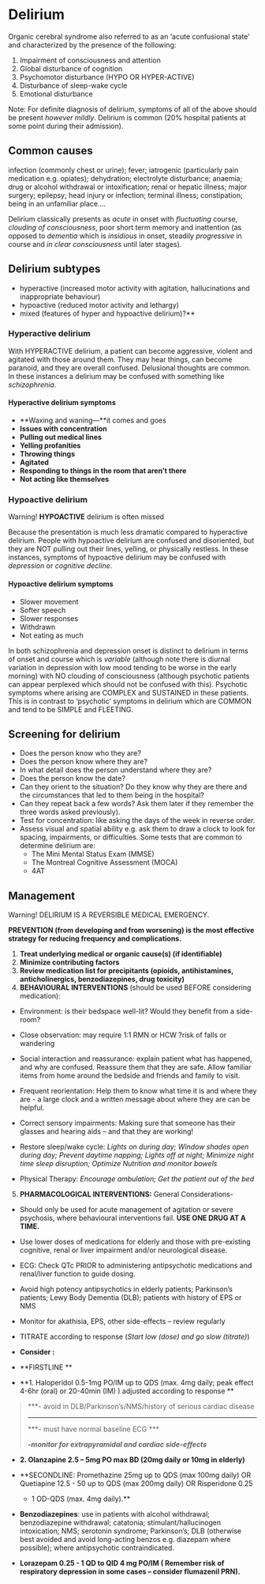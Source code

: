 
# Delirium

Organic cerebral syndrome also referred to as an ‘acute confusional state’ and characterized by the presence of the following:

1. Impairment of consciousness and attention
2. Global disturbance of cognition
3. Psychomotor disturbance (HYPO OR HYPER-ACTIVE)
4. Disturbance of sleep-wake cycle
5. Emotional disturbance

Note: For definite diagnosis of delirium, symptoms of all of the above should be present *however mildly*. Delirium is common (20% hospital patients at some point during their admission).

## Common causes

infection (commonly chest or urine); fever; iatrogenic (particularly pain medication e.g.
opiates); dehydration; electrolyte disturbance; anaemia; drug or alcohol
withdrawal or intoxification; renal or hepatic illness; major surgery;
epilepsy; head injury or infection; terminal illness; constipation;
being in an unfamiliar place….

Delirium classically presents as *acute* in onset with *fluctuating*
course, *clouding of consciousness*, poor short term memory and
inattention (as opposed to *dementia* which is *insidious* in onset,
steadily *progressive* in course and *in clear consciousness* until
later stages).

## Delirium subtypes

* hyperactive (increased motor activity with agitation, hallucinations and
inappropriate behaviour)
* hypoactive (reduced motor activity and lethargy)
* mixed (features of hyper and hypoactive
delirium)?**

### Hyperactive delirium

With <span class="underline">HYPER</span>ACTIVE delirium, a patient can
become aggressive, violent and agitated with those around them. They may
hear things, can become paranoid, and they are overall confused.
Delusional thoughts are common. In these instances a delirium may be
confused with something like *schizophrenia*.

#### Hyperactive delirium symptoms

- **Waxing and waning—**it comes and goes
- **Issues with concentration**
- **Pulling out medical lines**
- **Yelling profanities**
- **Throwing things**
- **Agitated**
- **Responding to things in the room that aren’t there**
- **Not acting like themselves**

### Hypoactive delirium

Warning! **HYPOACTIVE** delirium is often missed

Because the presentation is much less dramatic compared to hyperactive
delirium. People with hypoactive delirium are confused and disoriented,
but they are NOT pulling out their lines, yelling, or physically
restless. In these instances, symptoms of hypoactive delirium may be
confused with *depression* or *cognitive decline*.

#### Hypoactive delirium symptoms

* Slower movement
* Softer speech
* Slower responses
* Withdrawn
* Not eating as much

In both schizophrenia and depression onset is distinct to delirium in
terms of onset and course which is *variable* (although note there is
diurnal variation in depression with low mood tending to be worse in the
early morning) with NO clouding of consciousness (although psychotic
patients can appear perplexed which should not be confused with this).
Psychotic symptoms where arising are COMPLEX and SUSTAINED in these
patients. This is in contrast to ‘psychotic’ symptoms in delirium which
are COMMON and tend to be SIMPLE and FLEETING.

## Screening for delirium

* Does the person know who they are?
* Does the person know where they are?
* In what detail does the person understand where they are?
* Does the person know the date?
* Can they orient to the situation? Do they know why they are there and the circumstances that led to them being in the hospital?
* Can they repeat back a few words? Ask them later if they remember the three words asked previously).
* Test for concentration: like asking the days of the week in reverse order.
* Assess visual and spatial ability e.g. ask them to draw a clock to look for spacing, impairments, or difficulties.
Some tests that are common to determine delirium are:
  - The Mini Mental Status Exam (MMSE)
  - The Montreal Cognitive Assessment (MOCA)
  - 4AT

## Management

Warning! DELIRIUM IS A REVERSIBLE MEDICAL EMERGENCY.

**PREVENTION (from developing and from worsening) is the most effective
strategy for reducing frequency and complications.**

1.  **<span class="underline">Treat underlying medical or organic cause(s)</span> (if identifiable)**
2.  **Minimize contributing factors**
3.  **Review medication list for precipitants (opioids, antihistamines, anticholinergics, benzodiazepines, drug toxicity)**
4.  **BEHAVIOURAL INTERVENTIONS** (should be used BEFORE considering medication):

  - Environment: is their bedspace well-lit? Would they benefit from a
    side-room?

  - Close observation: may require 1:1 RMN or HCW ?risk of falls or
    wandering

  - Social interaction and reassurance: explain patient what has
    happened, and why are confused. Reassure them that they are safe.
    Allow familiar items from home around the bedside and friends and
    family to visit.

  - Frequent reorientation: Help them to know what time it is and where
    they are - a large clock and a written message about where they are
    can be helpful.

  - Correct sensory impairments: Making sure that someone has their
    glasses and hearing aids – and that they are working\!

  - Restore sleep/wake cycle: *Lights on during day; Window shades open
    during day; Prevent daytime napping; Lights off at night; Minimize
    night time sleep disruption; Optimize Nutrition and monitor bowels*

  - Physical Therapy: *Encourage ambulation; Get the patient out of the
    bed*

<!-- end list -->

5.  **PHARMACOLOGICAL INTERVENTIONS:** General Considerations-

<!-- end list -->

  - Should only be used for <span class="underline">acute management of
    agitation or severe psychosis</span>, where behavioural
    interventions fail. **USE ONE DRUG AT A TIME.**

  - Use lower doses of medications for elderly and those with
    pre-existing cognitive, renal or liver impairment and/or
    neurological disease.

  - ECG: Check QTc PRIOR to administering antipsychotic medications and
    renal/liver function to guide dosing.

  - Avoid high potency antipsychotics in elderly patients; Parkinson’s
    patients; Lewy Body Dementia (DLB); patients with history of EPS or
    NMS

  - Monitor for akathisia, EPS, other side-effects – review
    <span class="underline">regularly</span>

  - TITRATE according to response (*Start low (dose) and go slow
    (titrate)*)

  - **Consider :**

<!-- end list -->

  - **FIRSTLINE **

  - **1. <span class="underline">Haloperidol 0.5-1mg PO/IM up to
    QDS</span> (max. 4mg daily; peak effect 4-6hr (oral) or 20-40min
    (IM) ) adjusted according to response **

> ***- avoid in DLB/Parkinson’s/NMS/history of serious cardiac disease
> ***
> 
> ***- must have normal baseline ECG ***
> 
> ***-monitor for extrapyramidal and cardiac side-effects***

  - **2. <span class="underline">Olanzapine 2.5 – 5mg PO max BD</span>
    (20mg daily or 10mg in elderly)**

  - **SECONDLINE: Promethazine 25mg up to QDS (max 100mg daily) OR
    Quetiapine 12.5 - 50 up to QDS (max 200mg daily) OR Risperidone 0.25
    - 1 OD-QDS (max. 4mg daily).**

  - **<span class="underline">Benzodiazepines</span>**: use in patients
    with alcohol withdrawal; benzodiazepine withdrawal; catatonia;
    stimulant/hallucinogen intoxication; NMS; serotonin syndrome;
    Parkinson’s; DLB (otherwise best avoided and avoid long-acting
    benzos e.g. diazepam where possible); where antipsychotic
    contraindicated.

  - **<span class="underline">Lorazepam 0.25 - 1 QD to QID 4 mg
    PO/IM</span> ( Remember risk of respiratory depression in some cases
    – consider flumazenil PRN).**
